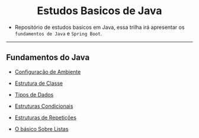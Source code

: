 <h1 align="center">Estudos Basicos de Java</h1>

 - Repositório de estudos basicos em Java, essa trilha irá apresentar os ``fundamentos de Java`` e ``Spring Boot``.

____
## Fundamentos do Java
  - [Configuração de Ambiente](https://efficient-sloth-d85.notion.site/Configura-o-de-ambiente-Java-ed669fd2bf074d168689c7517359788c)

  - [Estrutura de Classe](https://github.com/henferreirapro/estudos-java/tree/1-estrutura-classe)

  - [Tipos de Dados](https://github.com/henferreirapro/estudos-java/tree/2-tipos-dados)

  - [Estruturas Condicionais](https://github.com/henferreirapro/estudos-java/tree/3-estruturas-condicionais)

  - [Estruturas de Repetições](https://github.com/henferreirapro/estudos-java/tree/4-estruturas-repeticao)

  - [O básico Sobre Listas](https://github.com/henferreirapro/estudos-java/tree/5-listas)